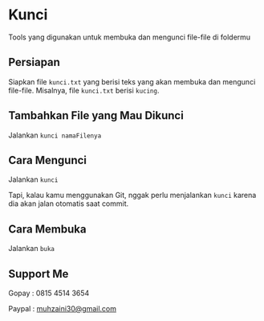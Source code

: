 # Kunci

Tools yang digunakan untuk membuka dan mengunci file-file di foldermu

## Persiapan

Siapkan file `kunci.txt` yang berisi teks yang akan membuka dan mengunci file-file. Misalnya, file `kunci.txt` berisi `kucing`.

## Tambahkan File yang Mau Dikunci

Jalankan `kunci namaFilenya`

## Cara Mengunci

Jalankan `kunci`

Tapi, kalau kamu menggunakan Git, nggak perlu menjalankan `kunci` karena dia akan jalan otomatis saat commit.

## Cara Membuka

Jalankan `buka`

## Support Me

Gopay : 0815 4514 3654

Paypal : muhzaini30@gmail.com
